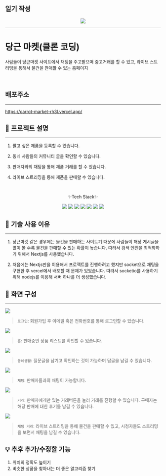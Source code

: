 ## 일기 작성
<p align="center">
  <img src="https://github.com/KimYuKyung16/diary/assets/81006438/d70dc57e-6b3b-4dc2-a43a-fd9c4a677d78" />
</p>
<hr color="FF8E3D"/>

# 당근 마켓(클론 코딩)
사람들이 당근마켓 사이트에서 채팅을 주고받으며 중고거래를 할 수 있고,
라이브 스트리밍을 통해서 물건을 판매할 수 있는 홈페이지

<br/>

## 배포주소
---
https://carrot-market-rh3l.vercel.app/


## :information_desk_person: 프로젝트 설명
---
1. 팔고 싶은 제품을 등록할 수 있습니다.

2. 동네 사람들의 커뮤니티 글을 확인할 수 있습니다.

3. 판매자와의 채팅을 통해 제품 거래를 할 수 있습니다.

4. 라이브 스트리밍을 통해 제품을 판매할 수 있습니다.

<br/>

<div align="center">
  <p weight="bold">✨Tech Stack✨</p>
  <img src="https://img.shields.io/badge/Next.js-000000?style=flat&logo=Next.js&logoColor=white"/>
  <img src="https://img.shields.io/badge/Tailwind CSS-06B6D4?style=flat&logo=tailwindcss&logoColor=white"/>
  <img src="https://img.shields.io/badge/Prisma-2D3748?style=flat&logo=prisma&logoColor=white"/>
  <img src="https://img.shields.io/badge/Cloudflare-F38020?style=flat&logo=cloudflare&logoColor=white"/>

  <img src="https://img.shields.io/badge/Node.js-339933?style=flat&logo=Node.js&logoColor=white"/>
  <img src="https://img.shields.io/badge/Amazon EC2-FF9900?style=flat&logo=amazonec2&logoColor=white"/>
  <img src="https://img.shields.io/badge/Amazon S3-569A31?style=flat&logo=amazons3&logoColor=white"/>
</div>


## :key: 기술 사용 이유
---
1. 당근마켓 같은 경우에는 물건을 판매하는 사이트기 때문에 사람들이 해당 게시글을 많이 볼 수록 물건을 판매할 수 있는 확률이 높습니다. 따라서 검색 엔진을 최적화하기 위해서 Nextjs를 사용했습니다. 

2. 처음에는 Nextjs만을 이용해서 프로젝트를 진행하려고 했지만 socket으로 채팅을 구현한 후 vercel에서 배포할 때 문제가 있었습니다. 따라서 socketio를 사용하기 위해 nodejs를 이용해 서버 하나를 더 생성했습니다. 


## :page_with_curl: 화면 구성
---
<img src="https://github.com/KimYuKyung16/carrot_market/assets/81006438/17bedb02-5218-456d-b111-5f108055fe04"/>

> `로그인`: 회원가입 후 이메일 혹은 전화번호를 통해 로그인할 수 있습니다.

<img src="https://github.com/KimYuKyung16/carrot_market/assets/81006438/302f6396-abbc-48f3-a7cc-7a7d8b8056d6"/>

> `홈`: 판매중인 상품 리스트를 확인할 수 있습니다.

<img src="https://github.com/KimYuKyung16/carrot_market/assets/81006438/a4a29ea9-6242-496b-b688-6e1adae80629"/>

> `동네생활`: 질문글을 남기고 확인하는 것이 가능하며 답글을 남길 수 있습니다.

<img src="https://github.com/KimYuKyung16/carrot_market/assets/81006438/1970ac44-e20b-4353-926d-3e6e36ef173e"/>

> `채팅`: 판매자들과의 채팅이 가능합니다.

<img src="https://github.com/KimYuKyung16/carrot_market/assets/81006438/e7953389-7983-4a77-9acc-e556dbed4042"/>

> `거래`: 판매자에게만 있는 거래버튼을 눌러 거래를 진행할 수 있습니다. 구매자는 해당 판매에 대한 후기를 남길 수 있습니다.

<img src="https://github.com/KimYuKyung16/carrot_market/assets/81006438/d7dbf45b-989b-4f47-9a46-bf7a54e4c272"/>

> `채팅 거래`: 라이브 스트리밍을 통해 물건을 판매할 수 있고, 시청자들도 스트리밍을 보면서 채팅을 남길 수 있습니다.


## :bulb: 추후 추가/수정할 기능 
1. 위치의 정확도 높이기 
2. 비슷한 상품을 찾아내는 더 좋은 알고리즘 찾기 


